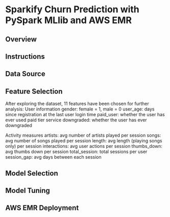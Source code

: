 # Sparkify Churn Prediction with PySpark MLlib and AWS EMR
## Overview

## Instructions

## Data Source

## Feature Selection
After exploring the dataset, 11 features have been chosen for further analysis:
User information
gender: female = 1, male = 0
user_age: days since registration at the last user login time
paid_user: whether the user has ever used paid tier service
downgraded: whether the user has ever downgraded

Activity measures
artists: avg number of artists played per session
songs: avg number of songs played per session
length: avg length (playing songs only) per session
interactions: avg user actions per session
thumbs_down: avg thumbs down per session
total_session: total sessions per user
session_gap: avg days between each session
## Model Selection

## Model Tuning

## AWS EMR Deployment


